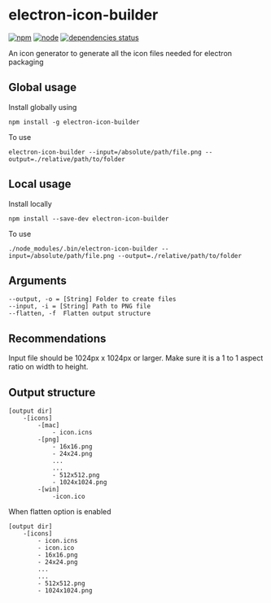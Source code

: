 # electron-icon-builder

[![npm](https://img.shields.io/npm/v/electron-icon-builder?color=success)](https://www.npmjs.com/package/electron-icon-builder)
[![node](https://img.shields.io/node/v/electron-icon-builder)](https://www.npmjs.com/package/electron-icon-builder)
[![dependencies status](https://img.shields.io/david/safu9/electron-icon-builder)](https://david-dm.org/safu9/electron-icon-builder)

An icon generator to generate all the icon files needed for electron packaging

## Global usage

Install globally using

```
npm install -g electron-icon-builder
```

To use

```
electron-icon-builder --input=/absolute/path/file.png --output=./relative/path/to/folder
```

## Local usage

Install locally
```
npm install --save-dev electron-icon-builder
```

To use
```
./node_modules/.bin/electron-icon-builder --input=/absolute/path/file.png --output=./relative/path/to/folder
```

## Arguments

```
--output, -o = [String] Folder to create files
--input, -i = [String] Path to PNG file
--flatten, -f  Flatten output structure
```

## Recommendations

Input file should be 1024px x 1024px or larger. Make sure it is a 1 to 1 aspect ratio on width to height.

## Output structure

```
[output dir]
    -[icons]
        -[mac]
            - icon.icns
        -[png]
            - 16x16.png
            - 24x24.png
            ...
            ...
            - 512x512.png
            - 1024x1024.png
        -[win]
            -icon.ico
```
When flatten option is enabled
```
[output dir]
    -[icons]
        - icon.icns
        - icon.ico
        - 16x16.png
        - 24x24.png
        ...
        ...
        - 512x512.png
        - 1024x1024.png
```
